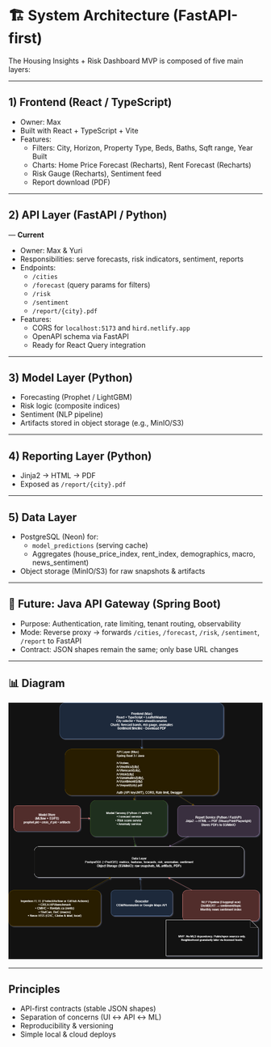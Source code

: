 # 🏗 System Architecture (FastAPI-first)

The Housing Insights + Risk Dashboard MVP is composed of five main layers:

---

## 1) Frontend (React / TypeScript)

- Owner: Max
- Built with React + TypeScript + Vite
- Features:
  - Filters: City, Horizon, Property Type, Beds, Baths, Sqft range, Year Built
  - Charts: Home Price Forecast (Recharts), Rent Forecast (Recharts)
  - Risk Gauge (Recharts), Sentiment feed
  - Report download (PDF)

---

## 2) API Layer (FastAPI / Python)

— **Current**

- Owner: Max & Yuri
- Responsibilities: serve forecasts, risk indicators, sentiment, reports
- Endpoints:
  - `/cities`
  - `/forecast` (query params for filters)
  - `/risk`
  - `/sentiment`
  - `/report/{city}.pdf`
- Features:
  - CORS for `localhost:5173` and `hird.netlify.app`
  - OpenAPI schema via FastAPI
  - Ready for React Query integration

---

## 3) Model Layer (Python)

- Forecasting (Prophet / LightGBM)
- Risk logic (composite indices)
- Sentiment (NLP pipeline)
- Artifacts stored in object storage (e.g., MinIO/S3)

---

## 4) Reporting Layer (Python)

- Jinja2 → HTML → PDF
- Exposed as `/report/{city}.pdf`

---

## 5) Data Layer

- PostgreSQL (Neon) for:
  - `model_predictions` (serving cache)
  - Aggregates (house_price_index, rent_index, demographics, macro, news_sentiment)
- Object storage (MinIO/S3) for raw snapshots & artifacts

---

## 🔭 Future: Java API Gateway (Spring Boot)

- Purpose: Authentication, rate limiting, tenant routing, observability
- Mode: Reverse proxy → forwards `/cities`, `/forecast`, `/risk`, `/sentiment`, `/report` to FastAPI
- Contract: JSON shapes remain the same; only base URL changes

---

## 📊 Diagram

![System Architecture](../docs/img/architecture-diagram.png)

---

## Principles

- API-first contracts (stable JSON shapes)
- Separation of concerns (UI ↔ API ↔ ML)
- Reproducibility & versioning
- Simple local & cloud deploys
